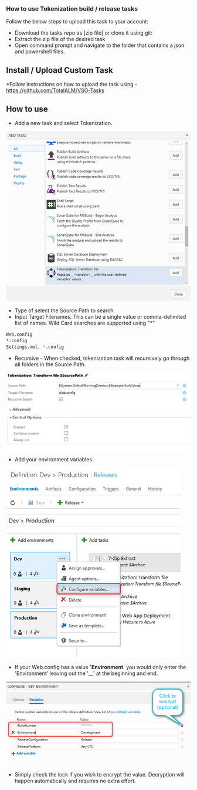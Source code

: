 ### How to use **Tokenization** build / release tasks

Follow the below steps to upload this task to your account:

* Download the tasks repo as [zip file] or clone it using git:
* Extract the zip file of the desired task
* Open command prompt and navigate to the folder that contains a json and powershell files.

## Install / Upload Custom Task

*Follow instructions on how to upload the task using - https://github.com/TotalALM/VSO-Tasks

## How to use

* Add a new task and select Tokenization.

![tfs-cli](docs/SelectTask.png "Build Task")

* Type of select the Source Path to search. 
* Input Target Filenames.  This can be a single value or comma-delimited list of names.  Wild Card searches are supported using "*"

```bash
Web.config
*.config
Settings.xml, *.config
```

* Recursive  - When checked, tokenization task will recursively go through all folders in the Source Path.

![tfs-cli](docs/TokenizationValues.png "Tokenization Options")

* Add your environment variables

![tfs-cli](docs/SelectEnv.png "Configure Variables")

* If your Web.config has a value '__Environment__' you would only enter the 'Environment' leaving out the '__' at the beginning and end. 

![tfs-cli](docs/ConfigVariables.png "Tokenization Values")

* Simply check the lock if you wish to encrypt the value.  Decryption will happen automatically and requires no extra effort. 
